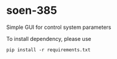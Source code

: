# soen-385

Simple GUI for control system parameters

To install dependency, please use

`pip install -r requirements.txt`